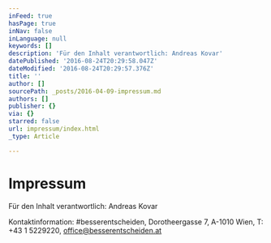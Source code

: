 ```yaml
---
inFeed: true
hasPage: true
inNav: false
inLanguage: null
keywords: []
description: 'Für den Inhalt verantwortlich: Andreas Kovar'
datePublished: '2016-08-24T20:29:58.047Z'
dateModified: '2016-08-24T20:29:57.376Z'
title: ''
author: []
sourcePath: _posts/2016-04-09-impressum.md
authors: []
publisher: {}
via: {}
starred: false
url: impressum/index.html
_type: Article

---
```

# Impressum

Für den Inhalt verantwortlich: Andreas Kovar

Kontaktinformation: \#besserentscheiden, Dorotheergasse 7, A-1010 Wien, T: +43 1 5229220, office@besserentscheiden.at

[][0]

[0]: mailto:office@besserentscheiden.at